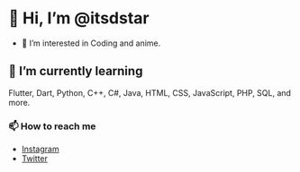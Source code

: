 # 👋 Hi, I’m @itsdstar
- 👀 I’m interested in Coding and anime.
## 🌱 I’m currently learning
Flutter, Dart, Python, C++, C#, Java, HTML, CSS, JavaScript, PHP, SQL, and more.
### 📫 How to reach me
- [Instagram](https://www.instagram.com/its_d_star/)
- [Twitter](https://twitter.com/_Dipanjan_Mitra)
